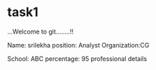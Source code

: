 # task1

...Welcome to git........!!

Name: srilekha
position: Analyst
Organization:CG

School: ABC
percentage: 95
professional details
